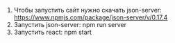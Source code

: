 1) Чтобы запустить сайт нужно скачать json-server: https://www.npmjs.com/package/json-server/v/0.17.4 
2) Запустить json-server: npm run server
3) Запустить react: npm start
